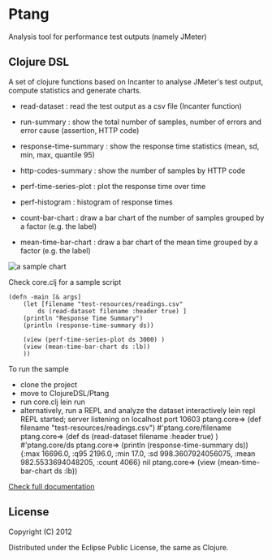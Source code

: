 Ptang
=====

Analysis tool for performance test outputs (namely JMeter)

Clojure DSL
-----------
A set of clojure functions based on Incanter to analyse JMeter's test output, compute statistics and generate charts. 

* read-dataset : read the test output as a csv file (Incanter function)

* run-summary : show the total number of samples, number of errors and error cause (assertion, HTTP code)
* response-time-summary : show the response time statistics (mean, sd, min, max, quantile 95)
* http-codes-summary : show the number of samples by HTTP code

* perf-time-series-plot : plot the response time over time
* perf-histogram : histogram of response times
* count-bar-chart : draw a bar chart of the number of samples grouped by a factor (e.g. the label)
* mean-time-bar-chart : draw a bar chart of the mean time grouped by a factor (e.g. the label)

![a sample chart](https://github.com/wiki/cfalguiere/Ptang/ClojureDSL/images/ResponseTimeOverTime.png)

Check core.clj for a sample script

	(defn -main [& args]
  		(let [filename "test-resources/readings.csv"
			ds (read-dataset filename :header true) ]
    	(println "Response Time Summary")
    	(println (response-time-summary ds))
    	
    	(view (perf-time-series-plot ds 3000) )
    	(view (mean-time-bar-chart ds :lb))
    	))

To run the sample
* clone the project
* move to ClojureDSL/Ptang
* run core.clj
	lein run
* alternatively, run a REPL and analyze the dataset interactively
	lein repl
	REPL started; server listening on localhost port 10603
	ptang.core=> (def filename "test-resources/readings.csv")
	#'ptang.core/filename
	ptang.core=> (def ds (read-dataset filename :header true) )
	#'ptang.core/ds
	ptang.core=> (println (response-time-summary ds))
	{:max 16696.0, :q95 2196.0, :min 17.0, :sd 998.3607924056075, :mean 982.5533694048205, :count 4066}
	nil
	ptang.core=> (view (mean-time-bar-chart ds :lb))
	
[Check full documentation](https://github.com/cfalguiere/Ptang/wiki/ClojureDSL)

License
-------

Copyright (C) 2012 

Distributed under the Eclipse Public License, the same as Clojure.
